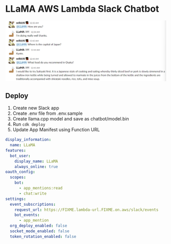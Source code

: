 # LLaMA AWS Lambda Slack Chatbot

![screenshot](/images/llama.png?raw=true)

## Deploy

1. Create new Slack app
2. Create .env file from .env.sample
3. Create llama.cpp model and save as chatbot/model.bin
4. Run `cdk deploy`
5. Update App Manifest using Function URL

```yaml
display_information:
  name: LLaMA
features:
  bot_user:
    display_name: LLaMA
    always_online: true
oauth_config:
  scopes:
    bot:
      - app_mentions:read
      - chat:write
settings:
  event_subscriptions:
    request_url: https://FIXME.lambda-url.FIXME.on.aws/slack/events
    bot_events:
      - app_mention
  org_deploy_enabled: false
  socket_mode_enabled: false
  token_rotation_enabled: false
```
